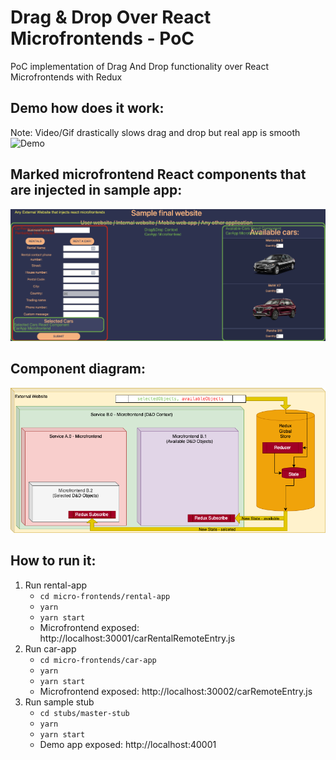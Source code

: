 # Drag & Drop Over React Microfrontends - PoC

PoC implementation of Drag And Drop functionality over React Microfrontends with Redux

## Demo how does it work: 
 Note: Video/Gif drastically slows drag and drop but real app is smooth
![Demo](./DnD_Microfrontends.gif)

##  Marked microfrontend React components that are injected in sample app:
![ScreenshotDemo](./DemoDnDScreenshot.png)

## Component diagram:
![ComponentDiagram](./ComponentDiagram.png)

## How to run it:

1) Run rental-app
   - `cd micro-frontends/rental-app`
   - `yarn`
   - `yarn start` 
   - Microfrontend exposed: http://localhost:30001/carRentalRemoteEntry.js
2) Run car-app
   - `cd micro-frontends/car-app`
   - `yarn`
   - `yarn start` 
   - Microfrontend exposed: http://localhost:30002/carRemoteEntry.js
3) Run sample stub
   - `cd stubs/master-stub`
   - `yarn`
   - `yarn start` 
   - Demo app exposed: http://localhost:40001
